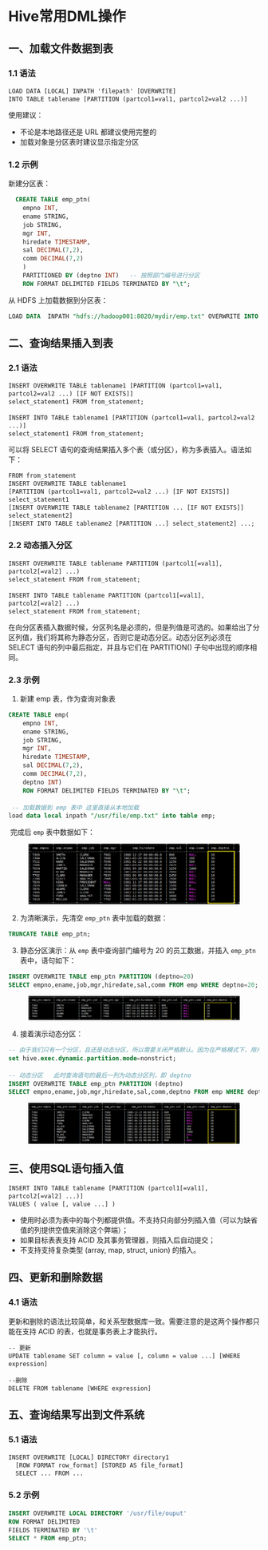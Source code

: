 # Hive常用DML操作

## 一、加载文件数据到表

### 1.1 语法

```
LOAD DATA [LOCAL] INPATH 'filepath' [OVERWRITE] 
INTO TABLE tablename [PARTITION (partcol1=val1, partcol2=val2 ...)]
```

使用建议：

* 不论是本地路径还是 URL 都建议使用完整的
* 加载对象是分区表时建议显示指定分区

### 1.2 示例

新建分区表：

```sql
  CREATE TABLE emp_ptn(
    empno INT,
    ename STRING,
    job STRING,
    mgr INT,
    hiredate TIMESTAMP,
    sal DECIMAL(7,2),
    comm DECIMAL(7,2)
    )
    PARTITIONED BY (deptno INT)   -- 按照部门编号进行分区
    ROW FORMAT DELIMITED FIELDS TERMINATED BY "\t";
```

从 HDFS 上加载数据到分区表：

```sql
LOAD DATA  INPATH "hdfs://hadoop001:8020/mydir/emp.txt" OVERWRITE INTO TABLE emp_ptn PARTITION (deptno=20);
```

## 二、查询结果插入到表

### 2.1 语法

```
INSERT OVERWRITE TABLE tablename1 [PARTITION (partcol1=val1, partcol2=val2 ...) [IF NOT EXISTS]]   
select_statement1 FROM from_statement;

INSERT INTO TABLE tablename1 [PARTITION (partcol1=val1, partcol2=val2 ...)] 
select_statement1 FROM from_statement;
```

可以将 SELECT 语句的查询结果插入多个表（或分区），称为多表插入。语法如下：

```
FROM from_statement
INSERT OVERWRITE TABLE tablename1 
[PARTITION (partcol1=val1, partcol2=val2 ...) [IF NOT EXISTS]] select_statement1
[INSERT OVERWRITE TABLE tablename2 [PARTITION ... [IF NOT EXISTS]] select_statement2]
[INSERT INTO TABLE tablename2 [PARTITION ...] select_statement2] ...;
```

### 2.2 动态插入分区

```
INSERT OVERWRITE TABLE tablename PARTITION (partcol1[=val1], partcol2[=val2] ...) 
select_statement FROM from_statement;

INSERT INTO TABLE tablename PARTITION (partcol1[=val1], partcol2[=val2] ...) 
select_statement FROM from_statement;
```

在向分区表插入数据时候，分区列名是必须的，但是列值是可选的。如果给出了分区列值，我们将其称为静态分区，否则它是动态分区。动态分区列必须在 SELECT 语句的列中最后指定，并且与它们在 PARTITION() 子句中出现的顺序相同。

### 2.3 示例

1. 新建 emp 表，作为查询对象表

```sql
CREATE TABLE emp(
    empno INT,
    ename STRING,
    job STRING,
    mgr INT,
    hiredate TIMESTAMP,
    sal DECIMAL(7,2),
    comm DECIMAL(7,2),
    deptno INT)
    ROW FORMAT DELIMITED FIELDS TERMINATED BY "\t";
    
 -- 加载数据到 emp 表中 这里直接从本地加载
load data local inpath "/usr/file/emp.txt" into table emp;
```

​ 完成后 `emp` 表中数据如下：

<figure><img src="../../../.gitbook/assets/image (2) (1) (1) (1) (1).png" alt=""><figcaption></figcaption></figure>

2. 为清晰演示，先清空 `emp_ptn` 表中加载的数据：

```sql
TRUNCATE TABLE emp_ptn;
```

3. 静态分区演示：从 `emp` 表中查询部门编号为 20 的员工数据，并插入 `emp_ptn` 表中，语句如下：

```sql
INSERT OVERWRITE TABLE emp_ptn PARTITION (deptno=20) 
SELECT empno,ename,job,mgr,hiredate,sal,comm FROM emp WHERE deptno=20;
```

<figure><img src="../../../.gitbook/assets/image (1) (1) (1).png" alt=""><figcaption></figcaption></figure>

4. 接着演示动态分区：

```sql
-- 由于我们只有一个分区，且还是动态分区，所以需要关闭严格默认。因为在严格模式下，用户必须至少指定一个静态分区
set hive.exec.dynamic.partition.mode=nonstrict;

-- 动态分区   此时查询语句的最后一列为动态分区列，即 deptno
INSERT OVERWRITE TABLE emp_ptn PARTITION (deptno) 
SELECT empno,ename,job,mgr,hiredate,sal,comm,deptno FROM emp WHERE deptno=30;
```

<figure><img src="../../../.gitbook/assets/image (4) (1).png" alt=""><figcaption></figcaption></figure>

## 三、使用SQL语句插入值

```
INSERT INTO TABLE tablename [PARTITION (partcol1[=val1], partcol2[=val2] ...)] 
VALUES ( value [, value ...] )
```

* 使用时必须为表中的每个列都提供值。不支持只向部分列插入值（可以为缺省值的列提供空值来消除这个弊端）；
* 如果目标表表支持 ACID 及其事务管理器，则插入后自动提交；
* 不支持支持复杂类型 (array, map, struct, union) 的插入。

## 四、更新和删除数据

### 4.1 语法

更新和删除的语法比较简单，和关系型数据库一致。需要注意的是这两个操作都只能在支持 ACID 的表，也就是事务表上才能执行。

```
-- 更新
UPDATE tablename SET column = value [, column = value ...] [WHERE expression]

--删除
DELETE FROM tablename [WHERE expression]
```

## 五、查询结果写出到文件系统

### 5.1 语法

```
INSERT OVERWRITE [LOCAL] DIRECTORY directory1
  [ROW FORMAT row_format] [STORED AS file_format] 
  SELECT ... FROM ...
```

### 5.2 示例

```sql
INSERT OVERWRITE LOCAL DIRECTORY '/usr/file/ouput'
ROW FORMAT DELIMITED
FIELDS TERMINATED BY '\t'
SELECT * FROM emp_ptn;
```

